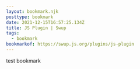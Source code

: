 ```yaml
---
layout: bookmark.njk
posttype: bookmark
date: 2021-12-15T16:57:25.134Z
title: JS Plugin | Swup
tags:
  - bookmark
bookmarkof: https://swup.js.org/plugins/js-plugin
---
```

test bookmark
